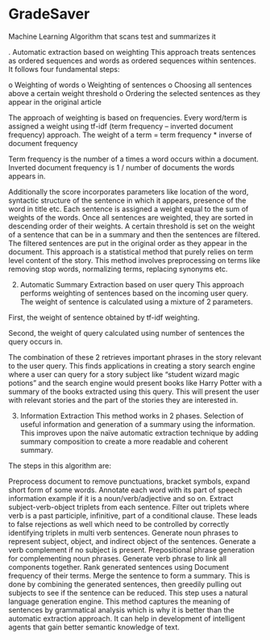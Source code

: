 # GradeSaver
Machine Learning Algorithm that scans test and summarizes it

. Automatic extraction based on weighting
This approach treats sentences as ordered sequences and words as ordered sequences within sentences. It follows four fundamental steps:

o Weighting of words o Weighting of sentences o Choosing all sentences above a certain weight threshold o Ordering the selected sentences as they appear in the original article

The approach of weighting is based on frequencies. Every word/term is assigned a weight using tf-idf (term frequency – inverted document frequency) approach. The weight of a term = term frequency * inverse of document frequency

Term frequency is the number of a times a word occurs within a document. Inverted document frequency is 1 / number of documents the words appears in.

Additionally the score incorporates parameters like location of the word, syntactic structure of the sentence in which it appears, presence of the word in title etc. Each sentence is assigned a weight equal to the sum of weights of the words. Once all sentences are weighted, they are sorted in descending order of their weights. A certain threshold is set on the weight of a sentence that can be in a summary and then the sentences are filtered. The filtered sentences are put in the original order as they appear in the document. This approach is a statistical method that purely relies on term level content of the story. This method involves preprocessing on terms like removing stop words, normalizing terms, replacing synonyms etc.

2. Automatic Summary Extraction based on user query
This approach performs weighting of sentences based on the incoming user query. The weight of sentence is calculated using a mixture of 2 parameters.

First, the weight of sentence obtained by tf-idf weighting.

Second, the weight of query calculated using number of sentences the query occurs in.

The combination of these 2 retrieves important phrases in the story relevant to the user query. This finds applications in creating a story search engine where a user can query for a story subject like “student wizard magic potions” and the search engine would present books like Harry Potter with a summary of the books extracted using this query. This will present the user with relevant stories and the part of the stories they are interested in.

3. Information Extraction
This method works in 2 phases. Selection of useful information and generation of a summary using the information. This improves upon the naïve automatic extraction technique by adding summary composition to create a more readable and coherent summary.

The steps in this algorithm are:

Preprocess document to remove punctuations, bracket symbols, expand short form of some words.
Annotate each word with its part of speech information example if it is a noun/verb/adjective and so on.
Extract subject-verb-object triplets from each sentence.
Filter out triplets where verb is a past participle, infinitive, part of a conditional clause. These leads to false rejections as well which need to be controlled by correctly identifying triplets in multi verb sentences.
Generate noun phrases to represent subject, object, and indirect object of the sentences.
Generate a verb complement if no subject is present. Prepositional phrase generation for complementing noun phrases.
Generate verb phrase to link all components together.
Rank generated sentences using Document frequency of their terms.
Merge the sentence to form a summary. This is done by combining the generated sentences, then greedily pulling out subjects to see if the sentence can be reduced. This step uses a natural language generation engine.
This method captures the meaning of sentences by grammatical analysis which is why it is better than the automatic extraction approach. It can help in development of intelligent agents that gain better semantic knowledge of text.
